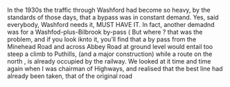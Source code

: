  In the 1930s the traffic through Washford had become so heavy, by the standards of those days, that a bypass was  in constant demand. Yes, said everybody, Washford needs it, MUST HAVE IT.  In fact, another demadnd was for a Washfod-plus-Bilbrook by-pass  ( But where ? that was the problem, and if you look iknto it, you’ll find that a by pass from the Minehead Road and across Abbey Road at ground level  would entail   too steep a climb to Puthills, (and a major construction)  while  a route on the north , is already occupied by the railway. We looked at it time and time again when I was chairman of Highways, and realised that the best line  had already been taken, that of the original road